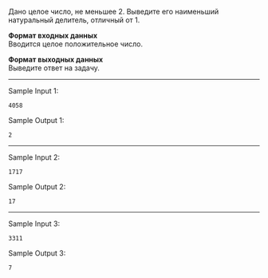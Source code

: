 Дано целое число, не меньшее 2. Выведите его наименьший натуральный делитель, отличный от 1.

**Формат входных данных**  
Вводится целое положительное число.

**Формат выходных данных**  
Выведите ответ на задачу.
___
Sample Input 1:
```
4058
```
Sample Output 1:
```
2
```
___
Sample Input 2:
```
1717
```
Sample Output 2:
```
17
```
___
Sample Input 3:
```
3311
```
Sample Output 3:
```
7
```